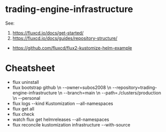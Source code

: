 # trading-engine-infrastructure

See:
1. https://fluxcd.io/docs/get-started/
2. https://fluxcd.io/docs/guides/repository-structure/
  * https://github.com/fluxcd/flux2-kustomize-helm-example

# Cheatsheet
* flux uninstall
* flux bootstrap github \\n  --owner=subos2008 \\n  --repository=trading-engine-infrastructure \\n  --branch=main \\n  --path=./clusters/production \\n  --personal
* flux logs --kind Kustomization --all-namespaces
* flux get all
* flux check
* watch flux get helmreleases --all-namespaces
* flux reconcile kustomization infrastructure --with-source
